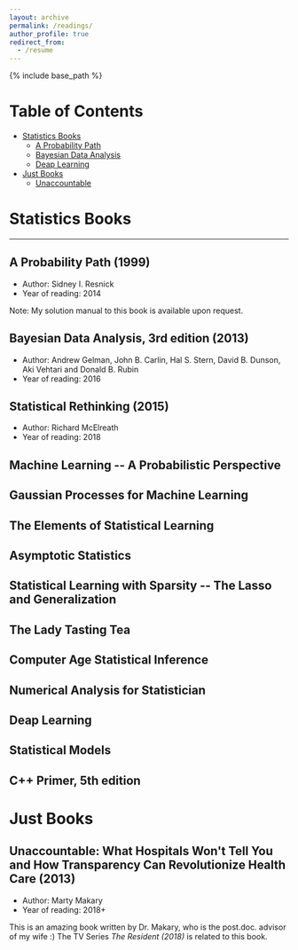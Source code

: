 ```yaml
---
layout: archive
permalink: /readings/
author_profile: true
redirect_from:
  - /resume
---
```


{% include base_path %}


Table of Contents
=================

  * [Statistics Books](#books)
    * [A Probability Path](#app)
    * [Bayesian Data Analysis](#BDA3)
    * [Deap Learning](#dl)
  * [Just Books](#books2)
  	* [Unaccountable](#unaccountable)
    

# Statistics Books

---

## A Probability Path (1999) <a name="app"></a>

* Author: Sidney I. Resnick
* Year of reading: 2014

<!--
Thanks to Dr. Huang’s recommendation, I had the opportunity to appreciate the book *A Probability Path* written by Sidney Resnick. Reading this book, just as the picture in its cover suggested, was an amazing tour like skateboarding along a "probability" path.

I did take an optional course of Measure Theory as an undergraduate, given by Dr. Guo in the department of statistics in Sun Yat-sen University, who later gave me an early admission to his Master’s program without exam. Thus many theorems and results outlined in A Probability Path were actually quite familiar to me. Nonetheless, this did not render my reading any less interesting, because this book conveyed knowledge in such a humorous and thought-provoking way that indeed made me rethink in different angles about what I already knew, more than just mechanic reviewing.

I felt the author’s enthusiasm right away at the initial glance the book name "A Probability Path." After a quick and thorough reading, I am deeply touched by the engaging probability theory system painstakingly and elaborately established by the author. Resnick’s humorous writing style made my reading much more fun. For example, when I reached at an answer of B=0 to exercise 8.8.6 (ii) by myself, I was surprised to see that Resnick said "B=17", but subsequent remarks in the brackets "(just kidding, B=0)" literally made me laugh for a while. Resnick’s wisdom and love for statistics have been displayed vividly through such naughty "mistakes." In fact, throughout the whole book, Resnick mentioned many times about the number 17; obviously he loves this number, maybe because about 200 years ago Gauss plotted the 17 regular polygon? Well, that’s certainly one important reason why I love 17, but not as important as that it is my wife’s birthday date. There were some typos in the book though, which I can easily understand without having to google up for a list of errata. Or maybe these typos are no more than Resnick’s intended jokes too.

There are totally 386 exercises in this book, and Resnick’s accessory booklet *A Probability Path Solution Manual* provides solution to one fourth of all questions. I have thought about every single exercise by myself, and selectively typed in my handwritten solutions to the three fourths of questions that were not addressed in his manual, as included in the contents of this PDF file. After completing my research and development assignments in OriginLab CO. Ltd, I tried my best to squeeze as much study time as possible and finished the reading and exercises of this book in three weeks. I do have several unsolved questions left; Nevertheless, I will get back to those tricky ones and update this PDF later. I have the confidence to work out all of them, given sufficient time.

I choose to start with A Probability Path among the several books that Prof. Huang has listed for me, because measure theory undoubtedly serves as the cornerstone of advanced statistics. I hope that, by thoroughly studying these books, I can expand my reservoir of statistics and mathematics knowledge, therefore become well equipped for the coming PhD research work. The journey of continued selfeducation after a busy workday really gives me a greater sense of fulfillment and achievement, and this experience will definitely be engraved in my memory.
-->

Note: My solution manual to this book is available upon request.

## Bayesian Data Analysis, 3rd edition (2013) <a name="BDA3"></a>

* Author: Andrew Gelman, John B. Carlin, Hal S. Stern, David B. Dunson, Aki Vehtari and Donald B. Rubin 
* Year of reading: 2016

## Statistical Rethinking (2015)

* Author: Richard McElreath   
* Year of reading: 2018

## Machine Learning -- A Probabilistic Perspective

## Gaussian Processes for Machine Learning

## The Elements of Statistical Learning 

## Asymptotic Statistics 

## Statistical Learning with Sparsity -- The Lasso and Generalization 

## The Lady Tasting Tea 

## Computer Age Statistical Inference 

## Numerical Analysis for Statistician

## Deap Learning <a name="dl"></a>

## Statistical Models 

## C++ Primer, 5th edition

# Just Books 

## Unaccountable: What Hospitals Won't Tell You and How Transparency Can Revolutionize Health Care (2013) <a name="unaccountable"></a>

* Author: Marty Makary
* Year of reading: 2018+ 

This is an amazing book written by Dr. Makary, who is the post.doc. advisor of my wife :)
The TV Series *The Resident (2018)* is related to this book. 

